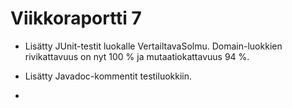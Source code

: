 # Viikkoraportti 7

* Lisätty JUnit-testit luokalle VertailtavaSolmu. Domain-luokkien rivikattavuus on nyt 100 % ja mutaatiokattavuus 94 %.

* Lisätty Javadoc-kommentit testiluokkiin.

* 